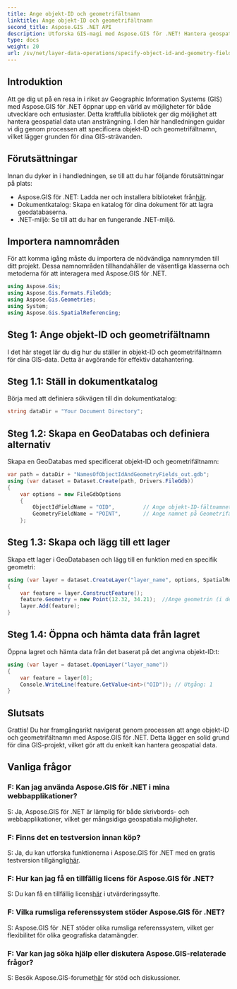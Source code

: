 ```yaml
---
title: Ange objekt-ID och geometrifältnamn
linktitle: Ange objekt-ID och geometrifältnamn
second_title: Aspose.GIS .NET API
description: Utforska GIS-magi med Aspose.GIS för .NET! Hantera geospatial data utan ansträngning. Ladda ner nu och släpp lös kraften i rumslig intelligens.
type: docs
weight: 20
url: /sv/net/layer-data-operations/specify-object-id-and-geometry-field-names/
---
```

## Introduktion
Att ge dig ut på en resa in i riket av Geographic Information Systems (GIS) med Aspose.GIS för .NET öppnar upp en värld av möjligheter för både utvecklare och entusiaster. Detta kraftfulla bibliotek ger dig möjlighet att hantera geospatial data utan ansträngning. I den här handledningen guidar vi dig genom processen att specificera objekt-ID och geometrifältnamn, vilket lägger grunden för dina GIS-strävanden.
## Förutsättningar
Innan du dyker in i handledningen, se till att du har följande förutsättningar på plats:
-  Aspose.GIS för .NET: Ladda ner och installera biblioteket från[här](https://releases.aspose.com/gis/net/).
- Dokumentkatalog: Skapa en katalog för dina dokument för att lagra geodatabaserna.
- .NET-miljö: Se till att du har en fungerande .NET-miljö.
## Importera namnområden
För att komma igång måste du importera de nödvändiga namnrymden till ditt projekt. Dessa namnområden tillhandahåller de väsentliga klasserna och metoderna för att interagera med Aspose.GIS för .NET.
```csharp
using Aspose.Gis;
using Aspose.Gis.Formats.FileGdb;
using Aspose.Gis.Geometries;
using System;
using Aspose.Gis.SpatialReferencing;
```
## Steg 1: Ange objekt-ID och geometrifältnamn
I det här steget lär du dig hur du ställer in objekt-ID och geometrifältnamn för dina GIS-data. Detta är avgörande för effektiv datahantering.
## Steg 1.1: Ställ in dokumentkatalog
Börja med att definiera sökvägen till din dokumentkatalog:
```csharp
string dataDir = "Your Document Directory";
```
## Steg 1.2: Skapa en GeoDatabas och definiera alternativ
Skapa en GeoDatabas med specificerat objekt-ID och geometrifältnamn:
```csharp
var path = dataDir + "NamesOfObjectIdAndGeometryFields_out.gdb";
using (var dataset = Dataset.Create(path, Drivers.FileGdb))
{
    var options = new FileGdbOptions
    {
        ObjectIdFieldName = "OID",         // Ange objekt-ID-fältnamnet
        GeometryFieldName = "POINT",       // Ange namnet på Geometrifältet
    };
```
## Steg 1.3: Skapa och lägg till ett lager
Skapa ett lager i GeoDatabasen och lägg till en funktion med en specifik geometri:
```csharp
using (var layer = dataset.CreateLayer("layer_name", options, SpatialReferenceSystem.Wgs84))
{
    var feature = layer.ConstructFeature();
    feature.Geometry = new Point(12.32, 34.21);  //Ange geometrin (i det här fallet en punkt)
    layer.Add(feature);
}
```
## Steg 1.4: Öppna och hämta data från lagret
Öppna lagret och hämta data från det baserat på det angivna objekt-ID:t:
```csharp
using (var layer = dataset.OpenLayer("layer_name"))
{
    var feature = layer[0];
    Console.WriteLine(feature.GetValue<int>("OID")); // Utgång: 1
}
```
## Slutsats
Grattis! Du har framgångsrikt navigerat genom processen att ange objekt-ID och geometrifältnamn med Aspose.GIS för .NET. Detta lägger en solid grund för dina GIS-projekt, vilket gör att du enkelt kan hantera geospatial data.
## Vanliga frågor
### F: Kan jag använda Aspose.GIS för .NET i mina webbapplikationer?
S: Ja, Aspose.GIS för .NET är lämplig för både skrivbords- och webbapplikationer, vilket ger mångsidiga geospatiala möjligheter.
### F: Finns det en testversion innan köp?
 S: Ja, du kan utforska funktionerna i Aspose.GIS för .NET med en gratis testversion tillgänglig[här](https://releases.aspose.com/).
### F: Hur kan jag få en tillfällig licens för Aspose.GIS för .NET?
 S: Du kan få en tillfällig licens[här](https://purchase.aspose.com/temporary-license/) i utvärderingssyfte.
### F: Vilka rumsliga referenssystem stöder Aspose.GIS för .NET?
S: Aspose.GIS för .NET stöder olika rumsliga referenssystem, vilket ger flexibilitet för olika geografiska datamängder.
### F: Var kan jag söka hjälp eller diskutera Aspose.GIS-relaterade frågor?
 S: Besök Aspose.GIS-forumet[här](https://forum.aspose.com/c/gis/33) för stöd och diskussioner.